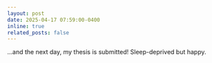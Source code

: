 ```yaml
---
layout: post
date: 2025-04-17 07:59:00-0400
inline: true
related_posts: false
---
```


...and the next day, my thesis is submitted! Sleep-deprived but happy.
